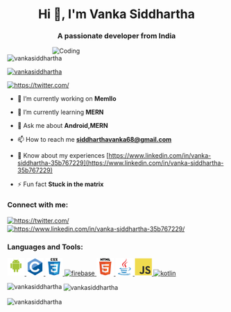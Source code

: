 <h1 align="center">Hi 👋, I'm Vanka Siddhartha</h1>
<h3 align="center">A passionate developer from India</h3>
<img align ="right" alt = "Coding" width="400" src = "https://c.tenor.com/D5ScqejhhYkAAAAC/tenor.gif">

<p align="left"> <img src="https://komarev.com/ghpvc/?username=vankasiddhartha&label=Profile%20views&color=0e75b6&style=flat" alt="vankasiddhartha" /> </p>

<p align="left"> <a href="https://github.com/ryo-ma/github-profile-trophy"><img src="https://github-profile-trophy.vercel.app/?username=vankasiddhartha" alt="vankasiddhartha" /></a> </p>

<p align="left"> <a href="https://twitter.com/https://twitter.com/" target="blank"><img src="https://img.shields.io/twitter/follow/https://twitter.com/?logo=twitter&style=for-the-badge" alt="https://twitter.com/" /></a> </p>

- 🔭 I’m currently working on **Memllo**

- 🌱 I’m currently learning **MERN**

- 💬 Ask me about **Android,MERN**

- 📫 How to reach me **siddharthavanka68@gmail.com**

- 📄 Know about my experiences [https://www.linkedin.com/in/vanka-siddhartha-35b767229](https://www.linkedin.com/in/vanka-siddhartha-35b767229)

- ⚡ Fun fact **Stuck in the matrix**

<h3 align="left">Connect with me:</h3>
<p align="left">
<a href="https://twitter.com/https://twitter.com/" target="blank"><img align="center" src="https://raw.githubusercontent.com/rahuldkjain/github-profile-readme-generator/master/src/images/icons/Social/twitter.svg" alt="https://twitter.com/" height="30" width="40" /></a>
<a href="https://linkedin.com/in/https://www.linkedin.com/in/vanka-siddhartha-35b767229/" target="blank"><img align="center" src="https://raw.githubusercontent.com/rahuldkjain/github-profile-readme-generator/master/src/images/icons/Social/linked-in-alt.svg" alt="https://www.linkedin.com/in/vanka-siddhartha-35b767229/" height="30" width="40" /></a>
</p>

<h3 align="left">Languages and Tools:</h3>
<p align="left"> <a href="https://developer.android.com" target="_blank" rel="noreferrer"> <img src="https://raw.githubusercontent.com/devicons/devicon/master/icons/android/android-original-wordmark.svg" alt="android" width="40" height="40"/> </a> <a href="https://www.cprogramming.com/" target="_blank" rel="noreferrer"> <img src="https://raw.githubusercontent.com/devicons/devicon/master/icons/c/c-original.svg" alt="c" width="40" height="40"/> </a> <a href="https://www.w3schools.com/css/" target="_blank" rel="noreferrer"> <img src="https://raw.githubusercontent.com/devicons/devicon/master/icons/css3/css3-original-wordmark.svg" alt="css3" width="40" height="40"/> </a> <a href="https://firebase.google.com/" target="_blank" rel="noreferrer"> <img src="https://www.vectorlogo.zone/logos/firebase/firebase-icon.svg" alt="firebase" width="40" height="40"/> </a> <a href="https://www.w3.org/html/" target="_blank" rel="noreferrer"> <img src="https://raw.githubusercontent.com/devicons/devicon/master/icons/html5/html5-original-wordmark.svg" alt="html5" width="40" height="40"/> </a> <a href="https://www.java.com" target="_blank" rel="noreferrer"> <img src="https://raw.githubusercontent.com/devicons/devicon/master/icons/java/java-original.svg" alt="java" width="40" height="40"/> </a> <a href="https://developer.mozilla.org/en-US/docs/Web/JavaScript" target="_blank" rel="noreferrer"> <img src="https://raw.githubusercontent.com/devicons/devicon/master/icons/javascript/javascript-original.svg" alt="javascript" width="40" height="40"/> </a> <a href="https://kotlinlang.org" target="_blank" rel="noreferrer"> <img src="https://www.vectorlogo.zone/logos/kotlinlang/kotlinlang-icon.svg" alt="kotlin" width="40" height="40"/> </a> </p>

<p><img align="left" src="https://github-readme-stats.vercel.app/api/top-langs?username=vankasiddhartha&show_icons=true&locale=en&layout=compact" alt="vankasiddhartha" /></p>

<p>&nbsp;<img align="center" src="https://github-readme-stats.vercel.app/api?username=vankasiddhartha&show_icons=true&locale=en" alt="vankasiddhartha" /></p>

<p><img align="center" src="https://github-readme-streak-stats.herokuapp.com/?user=vankasiddhartha&" alt="vankasiddhartha" /></p>
